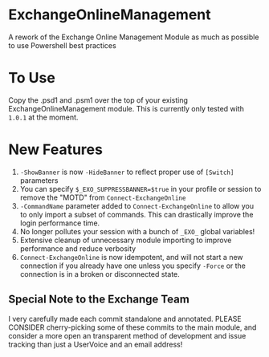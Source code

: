 # ExchangeOnlineManagement
A rework of the Exchange Online Management Module as much as possible to use Powershell best practices

# To Use
Copy the .psd1 and .psm1 over the top of your existing ExchangeOnlineManagement module. This is currently only tested with `1.0.1` at the moment.

# New Features
1. `-ShowBanner` is now `-HideBanner` to reflect proper use of `[Switch]` parameters
1. You can specify `$_EXO_SUPPRESSBANNER=$true` in your profile or session to remove the "MOTD" from `Connect-ExchangeOnline`
1. `-CommandName` parameter added to `Connect-ExchangeOnline` to allow you to only import a subset of commands. This can drastically improve the login performance time.
1. No longer pollutes your session with a bunch of `_EXO_` global variables!
1. Extensive cleanup of unnecessary module importing to improve performance and reduce verbosity
1. `Connect-ExchangeOnline` is now idempotent, and will not start a new connection if you already have one unless you specify `-Force` or the connection is in a broken or disconnected state.

## Special Note to the Exchange Team
I very carefully made each commit standalone and annotated. PLEASE CONSIDER cherry-picking some of these commits to the main module, and consider a more open an transparent method of development and issue tracking than just a UserVoice and an email address!